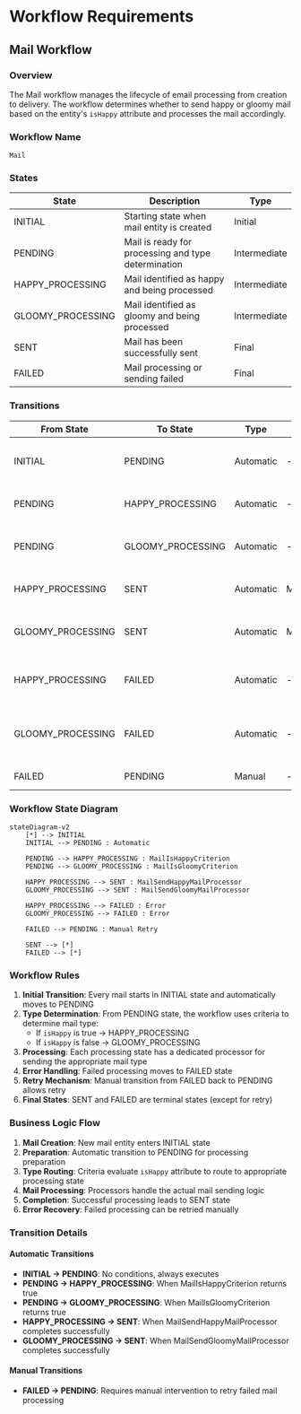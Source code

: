 # Workflow Requirements

## Mail Workflow

### Overview
The Mail workflow manages the lifecycle of email processing from creation to delivery. The workflow determines whether to send happy or gloomy mail based on the entity's `isHappy` attribute and processes the mail accordingly.

### Workflow Name
`Mail`

### States

| State | Description | Type |
|-------|-------------|------|
| INITIAL | Starting state when mail entity is created | Initial |
| PENDING | Mail is ready for processing and type determination | Intermediate |
| HAPPY_PROCESSING | Mail identified as happy and being processed | Intermediate |
| GLOOMY_PROCESSING | Mail identified as gloomy and being processed | Intermediate |
| SENT | Mail has been successfully sent | Final |
| FAILED | Mail processing or sending failed | Final |

### Transitions

| From State | To State | Type | Processor | Criterion | Description |
|------------|----------|------|-----------|-----------|-------------|
| INITIAL | PENDING | Automatic | - | - | Initial transition to start processing |
| PENDING | HAPPY_PROCESSING | Automatic | - | MailIsHappyCriterion | Route to happy mail processing |
| PENDING | GLOOMY_PROCESSING | Automatic | - | MailIsGloomyCriterion | Route to gloomy mail processing |
| HAPPY_PROCESSING | SENT | Automatic | MailSendHappyMailProcessor | - | Send happy mail to recipients |
| GLOOMY_PROCESSING | SENT | Automatic | MailSendGloomyMailProcessor | - | Send gloomy mail to recipients |
| HAPPY_PROCESSING | FAILED | Automatic | - | - | Handle happy mail sending failure |
| GLOOMY_PROCESSING | FAILED | Automatic | - | - | Handle gloomy mail sending failure |
| FAILED | PENDING | Manual | - | - | Retry mail processing |

### Workflow State Diagram

```mermaid
stateDiagram-v2
    [*] --> INITIAL
    INITIAL --> PENDING : Automatic
    
    PENDING --> HAPPY_PROCESSING : MailIsHappyCriterion
    PENDING --> GLOOMY_PROCESSING : MailIsGloomyCriterion
    
    HAPPY_PROCESSING --> SENT : MailSendHappyMailProcessor
    GLOOMY_PROCESSING --> SENT : MailSendGloomyMailProcessor
    
    HAPPY_PROCESSING --> FAILED : Error
    GLOOMY_PROCESSING --> FAILED : Error
    
    FAILED --> PENDING : Manual Retry
    
    SENT --> [*]
    FAILED --> [*]
```

### Workflow Rules

1. **Initial Transition**: Every mail starts in INITIAL state and automatically moves to PENDING
2. **Type Determination**: From PENDING state, the workflow uses criteria to determine mail type:
   - If `isHappy` is true → HAPPY_PROCESSING
   - If `isHappy` is false → GLOOMY_PROCESSING
3. **Processing**: Each processing state has a dedicated processor for sending the appropriate mail type
4. **Error Handling**: Failed processing moves to FAILED state
5. **Retry Mechanism**: Manual transition from FAILED back to PENDING allows retry
6. **Final States**: SENT and FAILED are terminal states (except for retry)

### Business Logic Flow

1. **Mail Creation**: New mail entity enters INITIAL state
2. **Preparation**: Automatic transition to PENDING for processing preparation
3. **Type Routing**: Criteria evaluate `isHappy` attribute to route to appropriate processing state
4. **Mail Processing**: Processors handle the actual mail sending logic
5. **Completion**: Successful processing leads to SENT state
6. **Error Recovery**: Failed processing can be retried manually

### Transition Details

#### Automatic Transitions
- **INITIAL → PENDING**: No conditions, always executes
- **PENDING → HAPPY_PROCESSING**: When MailIsHappyCriterion returns true
- **PENDING → GLOOMY_PROCESSING**: When MailIsGloomyCriterion returns true
- **HAPPY_PROCESSING → SENT**: When MailSendHappyMailProcessor completes successfully
- **GLOOMY_PROCESSING → SENT**: When MailSendGloomyMailProcessor completes successfully

#### Manual Transitions
- **FAILED → PENDING**: Requires manual intervention to retry failed mail processing
